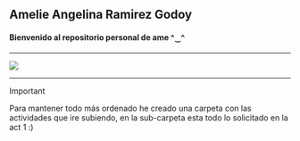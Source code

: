 ## Amelie Angelina Ramirez Godoy
#### Bienvenido al repositorio personal de ame ^‿^
---

<img src = "https://i.pinimg.com/564x/63/01/e8/6301e89a9da8f926698c984bd4cc113d.jpg">

---
> [!IMPORTANT]
> Para mantener todo más ordenado he creado una carpeta con las actividades que ire subiendo, en la sub-carpeta esta todo lo solicitado en la act 1 :)

